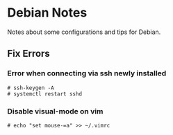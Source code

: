 # Debian Notes

Notes about some configurations and tips for Debian.

## Fix Errors

### Error when connecting via ssh newly installed

```
# ssh-keygen -A
# systemctl restart sshd
```

### Disable visual-mode on vim

```
# echo "set mouse-=a" >> ~/.vimrc
```

